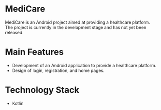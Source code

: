 # MediCare
MediCare is an Android project aimed at providing a healthcare platform. The project is currently in the development stage and has not yet been released.

# Main Features
- Development of an Android application to provide a healthcare platform.
- Design of login, registration, and home pages.
# Technology Stack
- Kotlin
